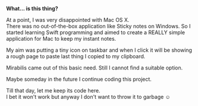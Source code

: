 **What... is this thing?**

At a point, I was very disappointed with Mac OS X.  
There was no out-of-the-box application like Sticky notes on Windows.
So I started learning Swift programming and  aimed to create a REALLY simple application for Mac to keep my instant notes.

My aim was putting a tiny icon on taskbar and when I click it will be showing a rough page to paste last thing I copied to my clipboard.

Mirabilis came out of this basic need. Still I cannot find a suitable option.  

Maybe someday in the future I continue coding this project.  

Till that day, let me keep its code here.  
I bet it won't work but anyway I don't want to throw it to garbage ☺